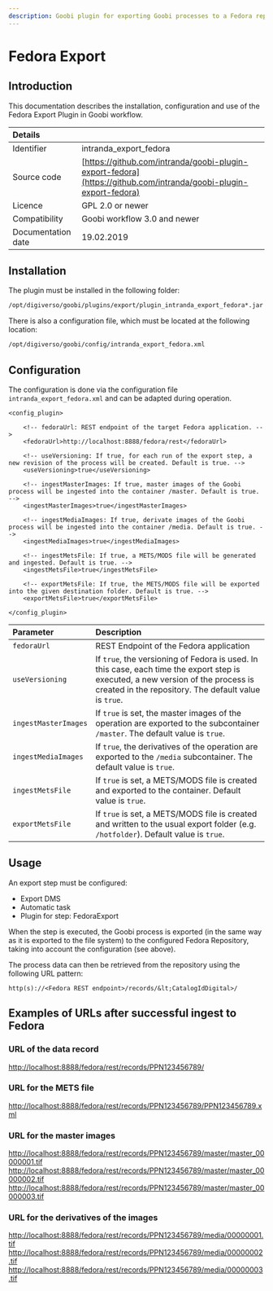 ```yaml
---
description: Goobi plugin for exporting Goobi processes to a Fedora repository
---
```


# Fedora Export

## Introduction

This documentation describes the installation, configuration and use of the Fedora Export Plugin in Goobi workflow.

| Details |  |
| :--- | :--- |
| Identifier | intranda\_export\_fedora |
| Source code | [https://github.com/intranda/goobi-plugin-export-fedora](https://github.com/intranda/goobi-plugin-export-fedora) |
| Licence | GPL 2.0 or newer |
| Compatibility | Goobi workflow 3.0 and newer |
| Documentation date | 19.02.2019 |

## Installation

The plugin must be installed in the following folder:

```bash
/opt/digiverso/goobi/plugins/export/plugin_intranda_export_fedora*.jar
```

There is also a configuration file, which must be located at the following location:

```bash
/opt/digiverso/goobi/config/intranda_export_fedora.xml
```

## Configuration

The configuration is done via the configuration file `intranda_export_fedora.xml` and can be adapted during operation.

```markup
<config_plugin>

    <!-- fedoraUrl: REST endpoint of the target Fedora application. -->
    <fedoraUrl>http://localhost:8888/fedora/rest</fedoraUrl>

    <!-- useVersioning: If true, for each run of the export step, a new revision of the process will be created. Default is true. -->
    <useVersioning>true</useVersioning>

    <!-- ingestMasterImages: If true, master images of the Goobi process will be ingested into the container /master. Default is true. -->
    <ingestMasterImages>true</ingestMasterImages>

    <!-- ingestMediaImages: If true, derivate images of the Goobi process will be ingested into the container /media. Default is true. -->
    <ingestMediaImages>true</ingestMediaImages>

    <!-- ingestMetsFile: If true, a METS/MODS file will be generated and ingested. Default is true. -->
    <ingestMetsFile>true</ingestMetsFile>

    <!-- exportMetsFile: If true, the METS/MODS file will be exported into the given destination folder. Default is true. -->
    <exportMetsFile>true</exportMetsFile>

</config_plugin>
```

| Parameter | Description |
| :--- | :--- |
| `fedoraUrl` | REST Endpoint of the Fedora application |
| `useVersioning` | If `true`, the versioning of Fedora is used. In this case, each time the export step is executed, a new version of the process is created in the repository. The default value is `true`. |
| `ingestMasterImages` | If `true` is set, the master images of the operation are exported to the subcontainer `/master`. The default value is `true`. |
| `ingestMediaImages` | If `true`, the derivatives of the operation are exported to the `/media` subcontainer. The default value is `true`. |
| `ingestMetsFile` | If `true` is set, a METS/MODS file is created and exported to the container. Default value is `true`. |
| `exportMetsFile` | If `true` is set, a METS/MODS file is created and written to the usual export folder \(e.g. `/hotfolder`\). Default value is `true`. |

## Usage

An export step must be configured:

* Export DMS
* Automatic task
* Plugin for step: FedoraExport

When the step is executed, the Goobi process is exported \(in the same way as it is exported to the file system\) to the configured Fedora Repository, taking into account the configuration \(see above\).

The process data can then be retrieved from the repository using the following URL pattern:

```text
http(s)://<Fedora REST endpoint>/records/&lt;CatalogIdDigital>/
```

## Examples of URLs after successful ingest to Fedora

### URL of the data record

[http://localhost:8888/fedora/rest/records/PPN123456789/](http://localhost:8888/fedora/rest/records/PPN123456789/)

### URL for the METS file

[http://localhost:8888/fedora/rest/records/PPN123456789/PPN123456789.xml](http://localhost:8888/fedora/rest/records/PPN123456789/PPN123456789.xml)

### URL for the master images

[http://localhost:8888/fedora/rest/records/PPN123456789/master/master\_00000001.tif](http://localhost:8888/fedora/rest/records/PPN123456789/master/master_00000001.tif) [http://localhost:8888/fedora/rest/records/PPN123456789/master/master\_00000002.tif](http://localhost:8888/fedora/rest/records/PPN123456789/master/master_00000002.tif) [http://localhost:8888/fedora/rest/records/PPN123456789/master/master\_00000003.tif](http://localhost:8888/fedora/rest/records/PPN123456789/master/master_00000003.tif)

### URL for the derivatives of the images

[http://localhost:8888/fedora/rest/records/PPN123456789/media/00000001.tif](http://localhost:8888/fedora/rest/records/PPN123456789/media/00000001.tif) [http://localhost:8888/fedora/rest/records/PPN123456789/media/00000002.tif](http://localhost:8888/fedora/rest/records/PPN123456789/media/00000002.tif) [http://localhost:8888/fedora/rest/records/PPN123456789/media/00000003.tif](http://localhost:8888/fedora/rest/records/PPN123456789/media/00000003.tif)
